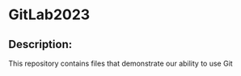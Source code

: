 # GitLab2023
## Description:
This repository contains files that demonstrate our ability to use Git
